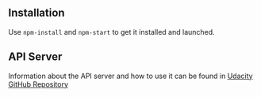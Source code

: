 ## Installation

Use `npm-install` and `npm-start` to get it installed and launched.

## API Server

Information about the API server and how to use it can be found in [Udacity GitHub Repository](https://github.com/udacity/reactnd-project-readable-starter)